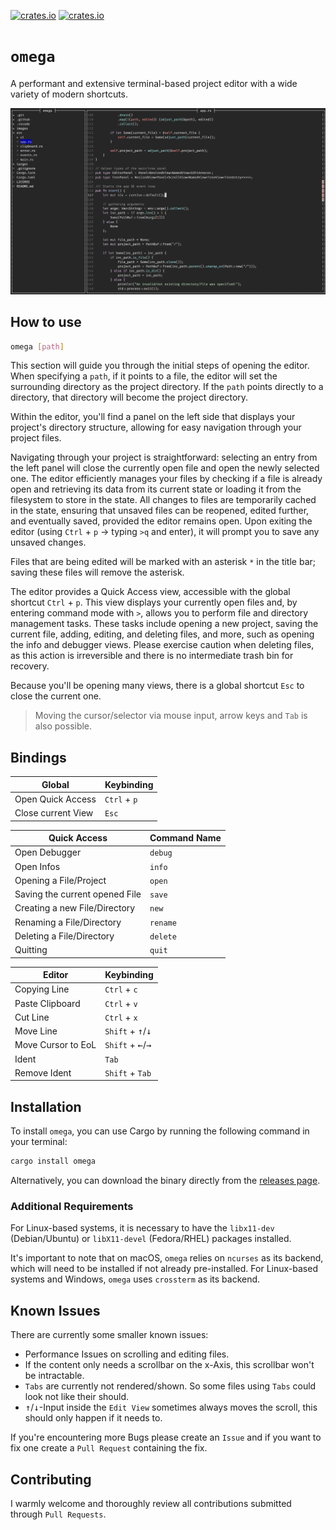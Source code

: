 [![crates.io](https://img.shields.io/crates/v/omega.svg)](https://crates.io/crates/omega)
[![crates.io](https://img.shields.io/crates/d/omega.svg)](https://crates.io/crates/omega)

# `omega`

A performant and extensive terminal-based project editor with a wide variety of modern shortcuts.

<img src="images/screenshot.png" width="650"/>

## How to use

```bash
omega [path]
```
This section will guide you through the initial steps of opening the editor. When specifying a `path`, if it points to a file, the editor will set the surrounding directory as the project directory. If the `path` points directly to a directory, that directory will become the project directory.

Within the editor, you'll find a panel on the left side that displays your project's directory structure, allowing for easy navigation through your project files.

Navigating through your project is straightforward: selecting an entry from the left panel will close the currently open file and open the newly selected one. The editor efficiently manages your files by checking if a file is already open and retrieving its data from its current state or loading it from the filesystem to store in the state. All changes to files are temporarily cached in the state, ensuring that unsaved files can be reopened, edited further, and eventually saved, provided the editor remains open. Upon exiting the editor (using `Ctrl` + `p` -> typing `>q` and enter), it will prompt you to save any unsaved changes.

Files that are being edited will be marked with an asterisk `*` in the title bar; saving these files will remove the asterisk.

The editor provides a Quick Access view, accessible with the global shortcut `Ctrl` + `p`. This view displays your currently open files and, by entering command mode with `>`, allows you to perform file and directory management tasks. These tasks include opening a new project, saving the current file, adding, editing, and deleting files, and more, such as opening the info and debugger views. Please exercise caution when deleting files, as this action is irreversible and there is no intermediate trash bin for recovery.

Because you'll be opening many views, there is a global shortcut `Esc` to close the current one.

> Moving the cursor/selector via mouse input, arrow keys and `Tab` is also possible.

## Bindings

| Global             | Keybinding   |
| ------------------ | ------------ |
| Open Quick Access  | `Ctrl` + `p` |
| Close current View | `Esc`        |

| Quick Access                   | Command Name |
| ------------------------------ | ------------ |
| Open Debugger                  | `debug`      |
| Open Infos                     | `info`       |
| Opening a File/Project         | `open`       |
| Saving the current opened File | `save`       |
| Creating a new File/Directory  | `new`        |
| Renaming a File/Directory      | `rename`     |
| Deleting a File/Directory      | `delete`     |
| Quitting                       | `quit`       |

| Editor             | Keybinding                                    |
| ------------------ | --------------------------------------------- |
| Copying Line       | `Ctrl` + `c`                                  |
| Paste Clipboard    | `Ctrl` + `v`                                  |
| Cut Line           | `Ctrl` + `x`                                  |
| Move Line          | `Shift` + <kbd>&uarr;</kbd>/<kbd>&darr;</kbd> |
| Move Cursor to EoL | `Shift` + <kbd>&larr;</kbd>/<kbd>&rarr;</kbd> |
| Ident              | `Tab`                                         |
| Remove Ident       | `Shift` + `Tab`                               |

## Installation

To install `omega`, you can use Cargo by running the following command in your terminal:

```bash
cargo install omega
```
Alternatively, you can download the binary directly from the [releases page](https://github.com/nwrenger/omega/releases/latest).

### Additional Requirements

For Linux-based systems, it is necessary to have the `libx11-dev` (Debian/Ubuntu) or `libX11-devel` (Fedora/RHEL) packages installed.

It's important to note that on macOS, `omega` relies on `ncurses` as its backend, which will need to be installed if not already pre-installed. For Linux-based systems and Windows, `omega` uses `crossterm` as its backend.

## Known Issues

There are currently some smaller known issues:

- Performance Issues on scrolling and editing files.
- If the content only needs a scrollbar on the x-Axis, this scrollbar won't be intractable.
- `Tabs` are currently not rendered/shown. So some files using `Tabs` could look not like their should.
- <kbd>&uarr;</kbd>/<kbd>&darr;</kbd>-Input inside the `Edit View` sometimes always moves the scroll, this should only happen if it needs to.

If you're encountering more Bugs please create an `Issue` and if you want to fix one create a `Pull Request` containing the fix.

## Contributing

I warmly welcome and thoroughly review all contributions submitted through `Pull Requests`.

